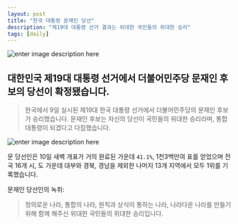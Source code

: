 ```yaml
---
layout: post
title: "한국 대통령 문재인 당선"
description: "제19대 대통령 선거 결과는 위대한 국민들의 위대한 승리"
tags: [daily]
---
```

![enter image description here](https://gdb.voanews.com/F8E520CE-4C88-4A09-B9AE-AA845449B1D4_cx0_cy8_cw0_w1023_r1_s.jpg)

## 대한민국 제19대 대통령 선거에서 더불어민주당 문재인 후보의 당선이 확정됐습니다.


>한국에서 9일 실시된 제19대 한국 대통령 선거에서 더불어민주당의 문재인 후보가 승리했습니다. 문재인 후보는 자신의 당선이 국민들의 위대한 승리라며, 통합대통령이 되겠다고 다짐했습니다.

![enter image description here](https://gdb.voanews.com/338F9A7A-75EA-4669-A07D-ED52F32F8766_w650_r0_s.png)

문 당선인은 10일 새벽 개표가 거의 완료된 가운데 `41.1%`, 1천3백만여 표를 얻었으며 전국 16개 시, 도 가운데 대부와 경북, 경남을 제외한 나머지 13개 지역에서 모두 1위를 기록했습니다.

문재인 당선인의 녹취:
> 정의로운 나라, 통합의 나라, 원칙과 상식이 통하는 나라, 나라다운 나라를 만들기 위해 함께 해주신 위대한 국민들의 위대한 승리입니다.
